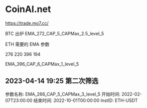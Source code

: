 # CoinAI.net

https://trade.mo7.cc/

BTC 出炉
EMA_272_CAP_5_CAPMax_2.5_level_5

ETH 需要的 EMA 参数

276 220 396 194

EMA_396_CAP_6_CAPMax_1_level_5

## 2023-04-14 19:25 第二次筛选

参数名称: EMA_266_CAP_5_CAPMax_3_level_5
开始时间: 2022-02-07T23:00:00
结束时间: 2022-10-01T00:00:00
InstID: ETH-USDT

